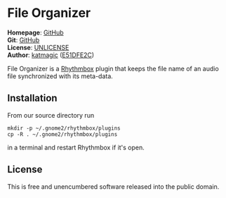 File Organizer
==============
**Homepage**: [GitHub](https://github.com/katmagic/File-Organizer)<br />
**Git**: [GitHub](git://github.com/katmagic/File-Organizer.git)<br />
**License**: [UNLICENSE](http://unlicense.org)<br />
**Author**: [katmagic](mailto:the.magical.kat@gmail.com) ([E51DFE2C][key])

[key]: https://keyserver.pgp.com/vkd/DownloadKey.event?keyid=0xD1EACB65E51DFE2C>

File Organizer is a [Rhythmbox][] plugin that keeps the file name of an audio
file synchronized with its meta-data.

[Rhythmbox]: <http://projects.gnome.org/rhythmbox/>

Installation
------------

From our source directory run

	mkdir -p ~/.gnome2/rhythmbox/plugins
	cp -R . ~/.gnome2/rhythmbox/plugins

in a terminal and restart Rhythmbox if it's open.

License
-------

This is free and unencumbered software released into the public domain.
